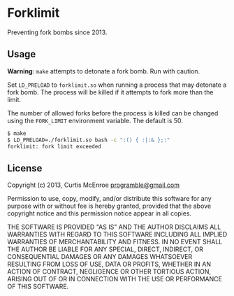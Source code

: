 # Forklimit

Preventing fork bombs since 2013.

## Usage

**Warning**: `make` attempts to detonate a fork bomb. Run with caution.

Set `LD_PRELOAD` to `forklimit.so` when running a process that may
detonate a fork bomb. The process will be killed if it attempts to fork
more than the limit.

The number of allowed forks before the process is killed can be changed
using the `FORK_LIMIT` environment variable. The default is 50.

```bash
$ make
$ LD_PRELOAD=./forklimit.so bash -c ":() { :|:& };:"
forklimit: fork limit exceeded
```

## License

Copyright (c) 2013, Curtis McEnroe <programble@gmail.com>

Permission to use, copy, modify, and/or distribute this software for any
purpose with or without fee is hereby granted, provided that the above
copyright notice and this permission notice appear in all copies.

THE SOFTWARE IS PROVIDED "AS IS" AND THE AUTHOR DISCLAIMS ALL WARRANTIES
WITH REGARD TO THIS SOFTWARE INCLUDING ALL IMPLIED WARRANTIES OF
MERCHANTABILITY AND FITNESS. IN NO EVENT SHALL THE AUTHOR BE LIABLE FOR
ANY SPECIAL, DIRECT, INDIRECT, OR CONSEQUENTIAL DAMAGES OR ANY DAMAGES
WHATSOEVER RESULTING FROM LOSS OF USE, DATA OR PROFITS, WHETHER IN AN
ACTION OF CONTRACT, NEGLIGENCE OR OTHER TORTIOUS ACTION, ARISING OUT OF
OR IN CONNECTION WITH THE USE OR PERFORMANCE OF THIS SOFTWARE.
